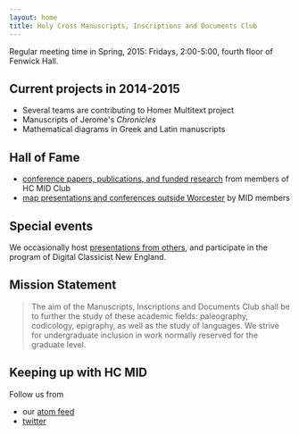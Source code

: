 ```yaml
---
layout: home
title: Holy Cross Manuscripts, Inscriptions and Documents Club
---
```



Regular meeting time in Spring, 2015:  Fridays, 2:00-5:00, fourth floor of Fenwick Hall.

## Current projects in 2014-2015 ##



- Several teams are contributing to Homer Multitext project
- Manuscripts of Jerome's *Chronicles*
- Mathematical diagrams in Greek and Latin manuscripts



## Hall of Fame ##

- [conference papers,  publications, and funded research](hof) from members of HC MID Club
- [map presentations and conferences outside Worcester](where) by MID members

## Special events ##


We occasionally host [presentations from others](hosted), and participate in the program of Digital Classicist New England.


## Mission Statement ##


>The aim of the Manuscripts, Inscriptions and Documents Club shall be to further the study of these academic fields: paleography, codicology, epigraphy, as well as the study of languages. We strive for undergraduate inclusion in work normally reserved for the graduate level.


## Keeping up with HC MID ###

Follow us from

- our [atom feed](atom.xml)
- [twitter](https://twitter.com/hcmid)